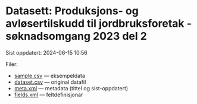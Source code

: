# Datasett: 	Produksjons- og avløsertilskudd til jordbruksforetak - søknadsomgang 2023 del 2
 Sist oppdatert: 2024-06-15 10:56

 Filer:
 - [sample.csv](sample.csv) — eksempeldata
 - [dataset.csv](dataset.csv) — original datafil
 - [meta.xml](meta.xml) — metadata (tittel og sist-oppdatert)
 - [fields.xml](fields.xml) — feltdefinisjonar


